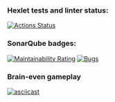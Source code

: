 ### Hexlet tests and linter status:
[![Actions Status](https://github.com/Ja0nix/python-project-49/actions/workflows/hexlet-check.yml/badge.svg)](https://github.com/Ja0nix/python-project-49/actions)

### SonarQube badges:
[![Maintainability Rating](https://sonarcloud.io/api/project_badges/measure?project=Ja0nix_python-project-49&metric=sqale_rating)](https://sonarcloud.io/summary/new_code?id=Ja0nix_python-project-49)
[![Bugs](https://sonarcloud.io/api/project_badges/measure?project=Ja0nix_python-project-49&metric=bugs)](https://sonarcloud.io/summary/new_code?id=Ja0nix_python-project-49)


### Brain-even gameplay
[![asciicast](https://asciinema.org/a/8Fwh73KX9BYb8OBHWZ0RdLYp1.svg)](https://asciinema.org/a/8Fwh73KX9BYb8OBHWZ0RdLYp1)